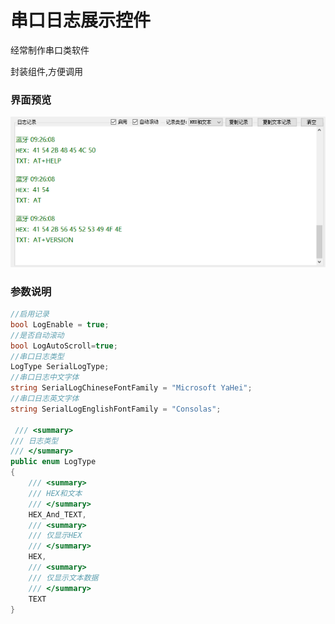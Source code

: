 # 串口日志展示控件

经常制作串口类软件

封装组件,方便调用

### 界面预览

![界面预览](https://raw.githubusercontent.com/itldg/ITLDG.SerialLog/master/docs/main.png)

### 参数说明

```csharp
//启用记录
bool LogEnable = true;
//是否自动滚动
bool LogAutoScroll=true;
//串口日志类型
LogType SerialLogType;
//串口日志中文字体
string SerialLogChineseFontFamily = "Microsoft YaHei";
//串口日志英文字体
string SerialLogEnglishFontFamily = "Consolas";

 /// <summary>
/// 日志类型
/// </summary>
public enum LogType
{
    /// <summary>
    /// HEX和文本
    /// </summary>
    HEX_And_TEXT,
    /// <summary>
    /// 仅显示HEX
    /// </summary>
    HEX,
    /// <summary>
    /// 仅显示文本数据
    /// </summary>
    TEXT
}
```